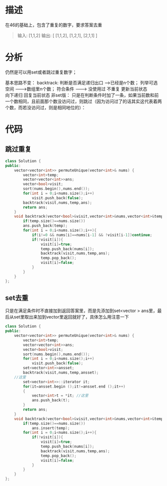 # 描述
在46的基础上，包含了重复的数字，要求答案去重 
> 输入: [1,1,2]
输出:
[
  [1,1,2],
  [1,2,1],
  [2,1,1]
]

# 分析
仍然是可以用set或者跳过重复数字；  

基本思路不变：
backtrack:
   判断是否满足递归出口 -->已经是n个数；
   列举可选空间  --->数组里n个数；
      符合条件  ---> 没使用过 不重复
      更新当前状态  
      向下递归
      回复当前状态
非set版：
只是在判断条件时加了一条，如果当前数和前一个数相同，且前面那个数没访问过，则跳过（因为访问过了的话其实这代表着两个数，而若没访问过，则是相同地位的）：
# 代码
## 跳过重复
```cpp
class Solution {
public:
    vector<vector<int>> permuteUnique(vector<int>& nums) {
        vector<int>temp;
        vector<vector<int>>ans;
        vector<bool>visit;
        sort(nums.begin(),nums.end());
        for(int i = 0;i<nums.size();i++)
            visit.push_back(false);
        backtrack(visit,nums,temp,ans);
        return ans;
    }
    void backtrack(vector<bool>&visit,vector<int>&nums,vector<int>&temp,vector<vector<int>>&ans){
        if(temp.size()==nums.size())
        ans.push_back(temp);
        for(int i = 0;i<nums.size();i++){
            if(i!=0 && nums[i]==nums[i-1] && !visit[i-1])continue;
            if(!visit[i]){
                visit[i]=true;
                temp.push_back(nums[i]);
                backtrack(visit,nums,temp,ans);
                temp.pop_back();
                visit[i]=false;
            }
        }
    }
};
```
## set去重
只是在满足条件时不直接加到返回答案里，而是先添加到set<vector<int> > ans里，最后从set里取出来加到vector里返回就好了，具体怎么用注意一下
```cpp
class Solution {
public:
    vector<vector<int>> permuteUnique(vector<int>& nums) {
        vector<int>temp;
        vector<vector<int>>ans;
        vector<bool>visit;
        sort(nums.begin(),nums.end());
        for(int i = 0;i<nums.size();i++)
            visit.push_back(false);
        set<vector<int>>ansset;
        backtrack(visit,nums,temp,ansset);
	//这里
        set<vector<int>>::iterator it;
        for(it=ansset.begin ();it!=ansset.end ();it++)
        {
            vector<int>t = *it; //这里
            ans.push_back(t);
        }
        return ans;
    }
    void backtrack(vector<bool>&visit,vector<int>&nums,vector<int>&temp,set<vector<int>>&ans){
        if(temp.size()==nums.size())
        	ans.insert(temp);
        for(int i = 0;i<nums.size();i++){
            if(!visit[i]){
                visit[i]=true;
                temp.push_back(nums[i]);
                backtrack(visit,nums,temp,ans);
                temp.pop_back();
                visit[i]=false;
            }
        }
    }
};
```

